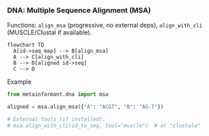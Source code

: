 ### DNA: Multiple Sequence Alignment (MSA)

Functions: `align_msa` (progressive, no external deps), `align_with_cli` (MUSCLE/Clustal if available).

```mermaid
flowchart TD
  A[id->seq map] --> B[align_msa]
  A --> C[align_with_cli]
  B --> D[aligned id->seq]
  C --> D
```

Example

```python
from metainformant.dna import msa

aligned = msa.align_msa({"A": "ACGT", "B": "AG-T"})

# External tools (if installed):
# msa.align_with_cli(id_to_seq, tool="muscle")  # or "clustalo"
```


